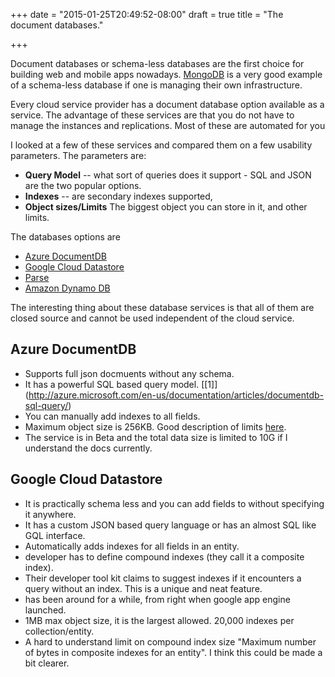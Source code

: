 +++
date = "2015-01-25T20:49:52-08:00"
draft = true
title = "The document databases."

+++

Document databases or schema-less databases are the first choice for building
web and mobile apps nowadays. [MongoDB](https://mongodb.com) is a very good
example of a schema-less database if one is managing their own infrastructure.

Every cloud service provider has a document database option available as a service.
The advantage of these services are that you do not have to manage the instances
and replications. Most of these are automated for you

I looked at a few of these services and compared them on a few usability parameters.
The parameters are:

* **Query Model** -- what sort of queries does it support - SQL and JSON are the two popular options.
* **Indexes** -- are secondary indexes supported,
* **Object sizes/Limits** The biggest object you can store in it, and other limits.

The databases options are

* [Azure DocumentDB](https://azure.microsoft.com/en-us/services/documentdb/)
* [Google Cloud Datastore](https://cloud.google.com/datastore/)
* [Parse](https://parse.com)
* [Amazon Dynamo DB](https://aws.amazon.com/dynamodb/)

The interesting thing about these database services is that all of them are
closed source and cannot be used independent of the cloud service.

Azure DocumentDB
----------------
* Supports full json docmuents without any schema.
* It has a powerful SQL based query model. [[1]] (http://azure.microsoft.com/en-us/documentation/articles/documentdb-sql-query/)
* You can manually add indexes to all fields.
* Maximum object size is 256KB. Good description of limits [here](http://azure.microsoft.com/en-us/documentation/articles/azure-subscription-service-limits/#documentdblimits).
* The service is in Beta and the total data size is limited to 10G if I understand the docs currently.

Google Cloud Datastore
----------------------
* It is practically schema less and you can add fields to without specifying it anywhere.
* It has a custom JSON based query language or has an almost SQL like GQL interface.
* Automatically adds indexes for all fields in an entity.
* developer has to define compound indexes (they call it a composite index).
* Their developer tool kit claims to suggest indexes if it encounters a query without an index. This is a unique and neat feature.
* has been around for a while, from right when google app engine launched.
* 1MB max object size, it is the largest allowed. 20,000 indexes per collection/entity.
* A hard to understand limit on compound index size "Maximum number of bytes in composite indexes for an entity". I think this could be made a bit clearer.
